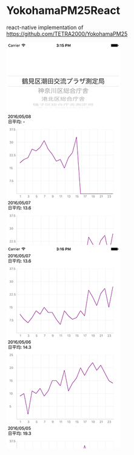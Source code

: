 # YokohamaPM25React
react-native implementation of https://github.com/TETRA2000/YokohamaPM25

![](./art/screenshot_1.png)
![](./art/screenshot_2.png)